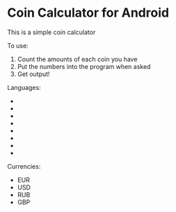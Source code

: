 # Coin Calculator for Android

This is a simple coin calculator

To use:
<ol>
  <li>Count the amounts of each coin you have</li>
  <li>Put the numbers into the program when asked</li>
  <li>Get output!</li>
</ol>

Languages:
<ul>
  <li></li>
  <li></li>
  <li></li>
  <li></li>
  <li></li>
  <li></li>
  <li></li>
  <li></li>
</ul>

Currencies:
<ul>
  <li>EUR</li>
  <li>USD</li>
  <li>RUB</li>
  <li>GBP</li>
</ul>
